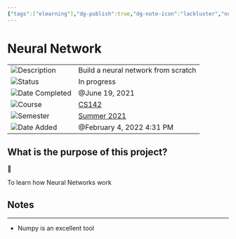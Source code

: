```yaml
---
{"tags":["elearning"],"dg-publish":true,"dg-note-icon":"lackluster","noteIcon":"lackluster","permalink":"/04-resources-material-para-zettel/elearning/neural-network/","dgPassFrontmatter":true,"created":"2025-10-16T10:19:19.983+01:00","updated":"2025-10-24T16:07:55.690+01:00"}
---
```


# Neural Network

|   |   |
|---|---|
|![](Dashboard/Attachments/description_gray%20331.svg)Description|Build a neural network from scratch|
|![](Dashboard/Attachments/arrow-circle-down_gray%20914.svg)Status|In progress|
|![](Dashboard/Attachments/calendar_gray%201220.svg)Date Completed|@June 19, 2021|
|![](Dashboard/Attachments/arrow-northeast_gray%201165.svg)Course|[CS142](../Courses/CS142%200c1338e9ab364c61b06e4f563d585b65.html)|
|![](Dashboard/Attachments/arrow-northeast_gray%201165.svg)Semester|[Summer 2021](../Semester/Summer%202021%20b36d88a927354b0380e45a2792d051ca.html)|
|![](Dashboard/Attachments/clock_gray%2097.svg)Date Added|@February 4, 2022 4:31 PM|

## What is the purpose of this project?

📌

To learn how Neural Networks work

## Notes

---

- Numpy is an excellent tool